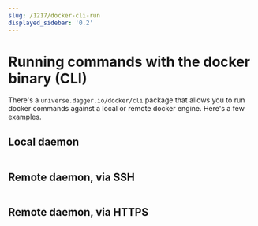 ```yaml
---
slug: /1217/docker-cli-run
displayed_sidebar: '0.2'
---
```


# Running commands with the docker binary (CLI)

There's a `universe.dagger.io/docker/cli` package that allows you to run docker commands against a local or remote docker engine. Here's a few examples.

## Local daemon

```cue file=../../plans/docker-cli-run/local.cue

```

## Remote daemon, via SSH

```cue file=../../plans/docker-cli-run/ssh.cue

```

## Remote daemon, via HTTPS

```cue file=../../plans/docker-cli-run/tcp.cue

```
